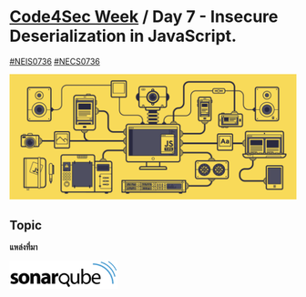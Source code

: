 # [Code4Sec Week](https://www.facebook.com/hashtag/code4sec) / Day 7 - Insecure Deserialization in JavaScript.
[#NEIS0736](https://www.facebook.com/hashtag/neis0736) [#NECS0736](https://www.facebook.com/hashtag/necs0736)

![JavaScript](/images/JS.gif)

## Topic










**แหล่งที่มา**

[<img src="/images/sonarqube.svg" alt="SonarQube" height="50">](##)
